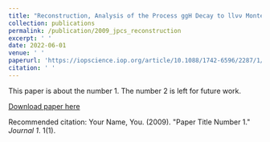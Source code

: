 ```yaml
---
title: "Reconstruction, Analysis of the Process ggH Decay to llνν Monte Carlo with MH=125 GeV and Introduction of the Physical Background"
collection: publications
permalink: /publication/2009_jpcs_reconstruction
excerpt: ' '
date: 2022-06-01
venue: ' '
paperurl: 'https://iopscience.iop.org/article/10.1088/1742-6596/2287/1/012030'
citation: ' '
---
```

This paper is about the number 1. The number 2 is left for future work.

[Download paper here](http://ze-ouyang.github.io/files/2009_jpcs_reconstruction.pdf)

Recommended citation: Your Name, You. (2009). "Paper Title Number 1." <i>Journal 1</i>. 1(1).
